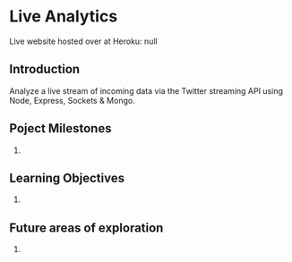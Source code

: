 # Live Analytics

Live website hosted over at Heroku: null

## Introduction

Analyze a live stream of incoming data via the Twitter streaming API using Node, Express, Sockets & Mongo.

## Poject Milestones

1.

## Learning Objectives

1.

## Future areas of exploration

1. 

<!-- ## References -->
